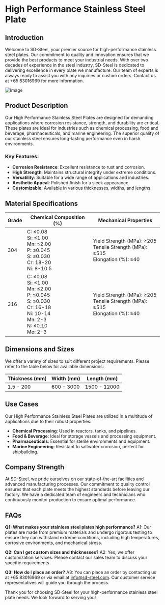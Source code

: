 # High Performance Stainless Steel Plate

## Introduction

Welcome to SD-Steel, your premier source for high-performance stainless steel plates. Our commitment to quality and innovation ensures that we provide the best products to meet your industrial needs. With over two decades of experience in the steel industry, SD-Steel is dedicated to delivering excellence in every plate we manufacture. Our team of experts is always ready to assist you with any inquiries or custom orders. Contact us at +65 83016969 for more information.

![Image](https://github.com/user-attachments/assets/2567258e-e124-4816-932d-1809bd27ef0b)

## Product Description

Our High Performance Stainless Steel Plates are designed for demanding applications where corrosion resistance, strength, and durability are critical. These plates are ideal for industries such as chemical processing, food and beverage, pharmaceuticals, and marine engineering. The superior quality of our stainless steel ensures long-lasting performance even in harsh environments.

### Key Features:
- **Corrosion Resistance**: Excellent resistance to rust and corrosion.
- **High Strength**: Maintains structural integrity under extreme conditions.
- **Versatility**: Suitable for a wide range of applications and industries.
- **Aesthetic Appeal**: Polished finish for a sleek appearance.
- **Customizable**: Available in various thicknesses, widths, and lengths.

## Material Specifications

| Grade | Chemical Composition (%) | Mechanical Properties |
|-------|--------------------------|------------------------|
| 304   | C: ≤0.08<br>Si: ≤1.00<br>Mn: ≤2.00<br>P: ≤0.045<br>S: ≤0.030<br>Cr: 18-20<br>Ni: 8-10.5 | Yield Strength (MPa): ≥205<br>Tensile Strength (MPa): ≥515<br>Elongation (%): ≥40 |
| 316   | C: ≤0.08<br>Si: ≤1.00<br>Mn: ≤2.00<br>P: ≤0.045<br>S: ≤0.030<br>Cr: 16-18<br>Ni: 10-14<br>Mn: 2-3<br>N: ≤0.10<br>Mo: 2-3 | Yield Strength (MPa): ≥205<br>Tensile Strength (MPa): ≥515<br>Elongation (%): ≥40 |

## Dimensions and Sizes

We offer a variety of sizes to suit different project requirements. Please refer to the table below for available dimensions:

| Thickness (mm) | Width (mm) | Length (mm) |
|----------------|------------|-------------|
| 1.5 - 200      | 600 - 3000 | 1500 - 12000|

## Use Cases

Our High Performance Stainless Steel Plates are utilized in a multitude of applications due to their robust properties:

- **Chemical Processing**: Used in reactors, tanks, and pipelines.
- **Food & Beverage**: Ideal for storage vessels and processing equipment.
- **Pharmaceuticals**: Essential for sterile environments and equipment.
- **Marine Engineering**: Resistant to saltwater corrosion, perfect for shipbuilding.

## Company Strength

At SD-Steel, we pride ourselves on our state-of-the-art facilities and advanced manufacturing processes. Our commitment to quality control ensures that each plate meets the highest standards before leaving our factory. We have a dedicated team of engineers and technicians who continuously monitor production to ensure optimal performance.

## FAQs

**Q1: What makes your stainless steel plates high performance?**
A1: Our plates are made from premium materials and undergo rigorous testing to ensure they can withstand extreme conditions, including high temperatures, corrosive environments, and mechanical stress.

**Q2: Can I get custom sizes and thicknesses?**
A2: Yes, we offer customization services. Please contact our sales team to discuss your specific requirements.

**Q3: How do I place an order?**
A3: You can place an order by contacting us at +65 83016969 or via email at info@sd-steel.com. Our customer service representatives will guide you through the process.

Thank you for choosing SD-Steel for your high-performance stainless steel plate needs. We look forward to serving you!